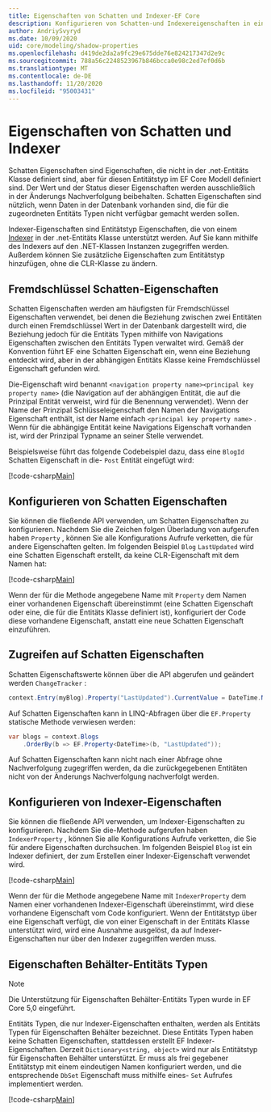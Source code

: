 ```yaml
---
title: Eigenschaften von Schatten und Indexer-EF Core
description: Konfigurieren von Schatten-und Indexereigenschaften in einem Entity Framework Core Modell
author: AndriySvyryd
ms.date: 10/09/2020
uid: core/modeling/shadow-properties
ms.openlocfilehash: d419de2da2a9fc29e675dde76e824217347d2e9c
ms.sourcegitcommit: 788a56c2248523967b846bcca0e98c2ed7ef0d6b
ms.translationtype: MT
ms.contentlocale: de-DE
ms.lasthandoff: 11/20/2020
ms.locfileid: "95003431"
---
```

# <a name="shadow-and-indexer-properties"></a>Eigenschaften von Schatten und Indexer

Schatten Eigenschaften sind Eigenschaften, die nicht in der .net-Entitäts Klasse definiert sind, aber für diesen Entitätstyp im EF Core Modell definiert sind. Der Wert und der Status dieser Eigenschaften werden ausschließlich in der Änderungs Nachverfolgung beibehalten. Schatten Eigenschaften sind nützlich, wenn Daten in der Datenbank vorhanden sind, die für die zugeordneten Entitäts Typen nicht verfügbar gemacht werden sollen.

Indexer-Eigenschaften sind Entitätstyp Eigenschaften, die von einem [Indexer](/dotnet/csharp/programming-guide/indexers/) in der .net-Entitäts Klasse unterstützt werden. Auf Sie kann mithilfe des Indexers auf den .NET-Klassen Instanzen zugegriffen werden. Außerdem können Sie zusätzliche Eigenschaften zum Entitätstyp hinzufügen, ohne die CLR-Klasse zu ändern.

## <a name="foreign-key-shadow-properties"></a>Fremdschlüssel Schatten-Eigenschaften

Schatten Eigenschaften werden am häufigsten für Fremdschlüssel Eigenschaften verwendet, bei denen die Beziehung zwischen zwei Entitäten durch einen Fremdschlüssel Wert in der Datenbank dargestellt wird, die Beziehung jedoch für die Entitäts Typen mithilfe von Navigations Eigenschaften zwischen den Entitäts Typen verwaltet wird. Gemäß der Konvention führt EF eine Schatten Eigenschaft ein, wenn eine Beziehung entdeckt wird, aber in der abhängigen Entitäts Klasse keine Fremdschlüssel Eigenschaft gefunden wird.

Die-Eigenschaft wird benannt `<navigation property name><principal key property name>` (die Navigation auf der abhängigen Entität, die auf die Prinzipal Entität verweist, wird für die Benennung verwendet). Wenn der Name der Prinzipal Schlüsseleigenschaft den Namen der Navigations Eigenschaft enthält, ist der Name einfach `<principal key property name>` . Wenn für die abhängige Entität keine Navigations Eigenschaft vorhanden ist, wird der Prinzipal Typname an seiner Stelle verwendet.

Beispielsweise führt das folgende Codebeispiel dazu, dass eine `BlogId` Schatten Eigenschaft in die- `Post` Entität eingefügt wird:

[!code-csharp[Main](../../../samples/core/Modeling/Conventions/ShadowForeignKey.cs?name=Conventions&highlight=21-23)]

## <a name="configuring-shadow-properties"></a>Konfigurieren von Schatten Eigenschaften

Sie können die fließende API verwenden, um Schatten Eigenschaften zu konfigurieren. Nachdem Sie die Zeichen folgen Überladung von aufgerufen haben `Property` , können Sie alle Konfigurations Aufrufe verketten, die für andere Eigenschaften gelten. Im folgenden Beispiel `Blog` `LastUpdated` wird eine Schatten Eigenschaft erstellt, da keine CLR-Eigenschaft mit dem Namen hat:

[!code-csharp[Main](../../../samples/core/Modeling/FluentAPI/ShadowProperty.cs?name=ShadowProperty&highlight=8)]

Wenn der für die Methode angegebene Name mit `Property` dem Namen einer vorhandenen Eigenschaft übereinstimmt (eine Schatten Eigenschaft oder eine, die für die Entitäts Klasse definiert ist), konfiguriert der Code diese vorhandene Eigenschaft, anstatt eine neue Schatten Eigenschaft einzuführen.

## <a name="accessing-shadow-properties"></a>Zugreifen auf Schatten Eigenschaften

Schatten Eigenschaftswerte können über die API abgerufen und geändert werden `ChangeTracker` :

```csharp
context.Entry(myBlog).Property("LastUpdated").CurrentValue = DateTime.Now;
```

Auf Schatten Eigenschaften kann in LINQ-Abfragen über die `EF.Property` statische Methode verwiesen werden:

```csharp
var blogs = context.Blogs
    .OrderBy(b => EF.Property<DateTime>(b, "LastUpdated"));
```

Auf Schatten Eigenschaften kann nicht nach einer Abfrage ohne Nachverfolgung zugegriffen werden, da die zurückgegebenen Entitäten nicht von der Änderungs Nachverfolgung nachverfolgt werden.

## <a name="configuring-indexer-properties"></a>Konfigurieren von Indexer-Eigenschaften

Sie können die fließende API verwenden, um Indexer-Eigenschaften zu konfigurieren. Nachdem Sie die-Methode aufgerufen haben `IndexerProperty` , können Sie alle Konfigurations Aufrufe verketten, die Sie für andere Eigenschaften durchsuchen. Im folgenden Beispiel `Blog` ist ein Indexer definiert, der zum Erstellen einer Indexer-Eigenschaft verwendet wird.

[!code-csharp[Main](../../../samples/core/Modeling/FluentAPI/IndexerProperty.cs?name=ShadowProperty&highlight=3)]

Wenn der für die Methode angegebene Name mit `IndexerProperty` dem Namen einer vorhandenen Indexer-Eigenschaft übereinstimmt, wird diese vorhandene Eigenschaft vom Code konfiguriert. Wenn der Entitätstyp über eine Eigenschaft verfügt, die von einer Eigenschaft in der Entitäts Klasse unterstützt wird, wird eine Ausnahme ausgelöst, da auf Indexer-Eigenschaften nur über den Indexer zugegriffen werden muss.

## <a name="property-bag-entity-types"></a>Eigenschaften Behälter-Entitäts Typen

> [!NOTE]
> Die Unterstützung für Eigenschaften Behälter-Entitäts Typen wurde in EF Core 5,0 eingeführt.

Entitäts Typen, die nur Indexer-Eigenschaften enthalten, werden als Entitäts Typen für Eigenschaften Behälter bezeichnet. Diese Entitäts Typen haben keine Schatten Eigenschaften, stattdessen erstellt EF Indexer-Eigenschaften. Derzeit `Dictionary<string, object>` wird nur als Entitätstyp für Eigenschaften Behälter unterstützt. Er muss als frei gegebener Entitätstyp mit einem eindeutigen Namen konfiguriert werden, und die entsprechende `DbSet` Eigenschaft muss mithilfe eines- `Set` Aufrufes implementiert werden.

[!code-csharp[Main](../../../samples/core/Modeling/FluentAPI/SharedType.cs?name=SharedType&highlight=3,7)]
